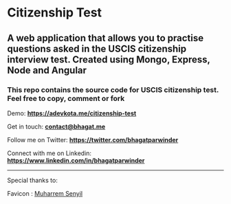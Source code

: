 # Citizenship Test

## A web application that allows you to practise questions asked in the USCIS citizenship interview test. Created using Mongo, Express, Node and Angular

### This repo contains the source code for USCIS citizenship test. Feel free to copy, comment or fork

Demo: **https://adevkota.me/citizenship-test**

Get in touch: **contact@bhagat.me**

Follow me on Twitter: **https://twitter.com/bhagatparwinder**

Connect with me on Linkedin: **https://www.linkedin.com/in/bhagatparwinder**

---

Special thanks to:

Favicon : [Muharrem Senyil](https://dribbble.com/msenyil)
